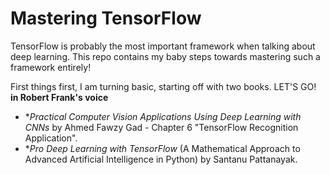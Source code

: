 # Mastering TensorFlow

TensorFlow is probably the most important framework when talking about deep learning. This repo contains my baby steps towards mastering such a framework entirely!

First things first, I am turning basic, starting off with two books. LET'S GO! **in Robert Frank's voice**

- **Practical  Computer Vision Applications Using Deep Learning with CNNs* by Ahmed Fawzy Gad - Chapter 6 "TensorFlow Recognition Application". 
- **Pro Deep Learning with TensorFlow* (A Mathematical Approach to Advanced Artificial Intelligence in Python) by Santanu Pattanayak.
